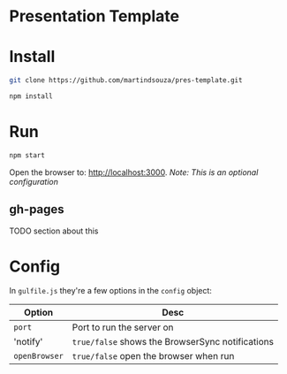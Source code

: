 # Presentation Template

# Install

```bash
git clone https://github.com/martindsouza/pres-template.git

npm install
```

# Run

```bash
npm start
```

Open the browser to: [http://localhost:3000](http://localhost:3000). *Note: This is an optional configuration*

## gh-pages

TODO section about this

# Config

In `gulfile.js` they're a few options in the `config` object:

Option  | Desc
------------- | -------------
`port`  | Port to run the server on
'notify'  | `true/false` shows the BrowserSync notifications
`openBrowser` | `true/false` open the browser when run
